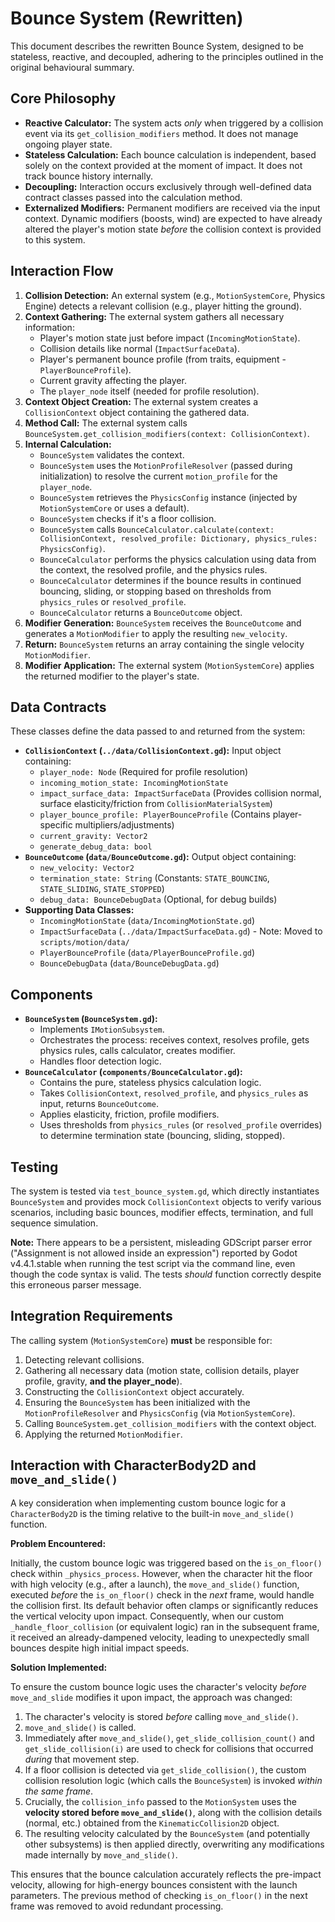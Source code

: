 <!--
WARNING: This file is automatically generated from scripts/motion/subsystems/bounce_system/README.md.
Do not edit this file directly. Make changes to the source README.md instead.
Last updated: 2025-04-24 19:38:03
-->

# Bounce System (Rewritten)

This document describes the rewritten Bounce System, designed to be stateless, reactive, and decoupled, adhering to the principles outlined in the original behavioural summary.

## Core Philosophy

*   **Reactive Calculator:** The system acts *only* when triggered by a collision event via its `get_collision_modifiers` method. It does not manage ongoing player state.
*   **Stateless Calculation:** Each bounce calculation is independent, based solely on the context provided at the moment of impact. It does not track bounce history internally.
*   **Decoupling:** Interaction occurs exclusively through well-defined data contract classes passed into the calculation method.
*   **Externalized Modifiers:** Permanent modifiers are received via the input context. Dynamic modifiers (boosts, wind) are expected to have already altered the player's motion state *before* the collision context is provided to this system.

## Interaction Flow

1.  **Collision Detection:** An external system (e.g., `MotionSystemCore`, Physics Engine) detects a relevant collision (e.g., player hitting the ground).
2.  **Context Gathering:** The external system gathers all necessary information:
    *   Player's motion state just before impact (`IncomingMotionState`).
    *   Collision details like normal (`ImpactSurfaceData`).
    *   Player's permanent bounce profile (from traits, equipment - `PlayerBounceProfile`).
    *   Current gravity affecting the player.
    *   The `player_node` itself (needed for profile resolution).
3.  **Context Object Creation:** The external system creates a `CollisionContext` object containing the gathered data.
4.  **Method Call:** The external system calls `BounceSystem.get_collision_modifiers(context: CollisionContext)`.
5.  **Internal Calculation:**
    *   `BounceSystem` validates the context.
    *   `BounceSystem` uses the `MotionProfileResolver` (passed during initialization) to resolve the current `motion_profile` for the `player_node`.
    *   `BounceSystem` retrieves the `PhysicsConfig` instance (injected by `MotionSystemCore` or uses a default).
    *   `BounceSystem` checks if it's a floor collision.
    *   `BounceSystem` calls `BounceCalculator.calculate(context: CollisionContext, resolved_profile: Dictionary, physics_rules: PhysicsConfig)`.
    *   `BounceCalculator` performs the physics calculation using data from the context, the resolved profile, and the physics rules.
    *   `BounceCalculator` determines if the bounce results in continued bouncing, sliding, or stopping based on thresholds from `physics_rules` or `resolved_profile`.
    *   `BounceCalculator` returns a `BounceOutcome` object.
6.  **Modifier Generation:** `BounceSystem` receives the `BounceOutcome` and generates a `MotionModifier` to apply the resulting `new_velocity`.
7.  **Return:** `BounceSystem` returns an array containing the single velocity `MotionModifier`.
8.  **Modifier Application:** The external system (`MotionSystemCore`) applies the returned modifier to the player's state.

## Data Contracts

These classes define the data passed to and returned from the system:

*   **`CollisionContext` (`../data/CollisionContext.gd`):** Input object containing:
    *   `player_node: Node` (Required for profile resolution)
    *   `incoming_motion_state: IncomingMotionState`
    *   `impact_surface_data: ImpactSurfaceData` (Provides collision normal, surface elasticity/friction from `CollisionMaterialSystem`)
    *   `player_bounce_profile: PlayerBounceProfile` (Contains player-specific multipliers/adjustments)
    *   `current_gravity: Vector2`
    *   `generate_debug_data: bool`
*   **`BounceOutcome` (`data/BounceOutcome.gd`):** Output object containing:
    *   `new_velocity: Vector2`
    *   `termination_state: String` (Constants: `STATE_BOUNCING`, `STATE_SLIDING`, `STATE_STOPPED`)
    *   `debug_data: BounceDebugData` (Optional, for debug builds)
*   **Supporting Data Classes:**
    *   `IncomingMotionState` (`data/IncomingMotionState.gd`)
    *   `ImpactSurfaceData` (`../data/ImpactSurfaceData.gd`) - Note: Moved to `scripts/motion/data/`
    *   `PlayerBounceProfile` (`data/PlayerBounceProfile.gd`)
    *   `BounceDebugData` (`data/BounceDebugData.gd`)

## Components

*   **`BounceSystem` (`BounceSystem.gd`):**
    *   Implements `IMotionSubsystem`.
    *   Orchestrates the process: receives context, resolves profile, gets physics rules, calls calculator, creates modifier.
    *   Handles floor detection logic.
*   **`BounceCalculator` (`components/BounceCalculator.gd`):**
    *   Contains the pure, stateless physics calculation logic.
    *   Takes `CollisionContext`, `resolved_profile`, and `physics_rules` as input, returns `BounceOutcome`.
    *   Applies elasticity, friction, profile modifiers.
    *   Uses thresholds from `physics_rules` (or `resolved_profile` overrides) to determine termination state (bouncing, sliding, stopped).

## Testing

The system is tested via `test_bounce_system.gd`, which directly instantiates `BounceSystem` and provides mock `CollisionContext` objects to verify various scenarios, including basic bounces, modifier effects, termination, and full sequence simulation.

**Note:** There appears to be a persistent, misleading GDScript parser error ("Assignment is not allowed inside an expression") reported by Godot v4.4.1.stable when running the test script via the command line, even though the code syntax is valid. The tests *should* function correctly despite this erroneous parser message.

## Integration Requirements

The calling system (`MotionSystemCore`) **must** be responsible for:
1.  Detecting relevant collisions.
2.  Gathering all necessary data (motion state, collision details, player profile, gravity, **and the player_node**).
3.  Constructing the `CollisionContext` object accurately.
4.  Ensuring the `BounceSystem` has been initialized with the `MotionProfileResolver` and `PhysicsConfig` (via `MotionSystemCore`).
5.  Calling `BounceSystem.get_collision_modifiers` with the context object.
6.  Applying the returned `MotionModifier`.

## Interaction with CharacterBody2D and `move_and_slide()`

A key consideration when implementing custom bounce logic for a `CharacterBody2D` is the timing relative to the built-in `move_and_slide()` function.

**Problem Encountered:**

Initially, the custom bounce logic was triggered based on the `is_on_floor()` check within `_physics_process`. However, when the character hit the floor with high velocity (e.g., after a launch), the `move_and_slide()` function, executed *before* the `is_on_floor()` check in the *next* frame, would handle the collision first. Its default behavior often clamps or significantly reduces the vertical velocity upon impact. Consequently, when our custom `_handle_floor_collision` (or equivalent logic) ran in the subsequent frame, it received an already-dampened velocity, leading to unexpectedly small bounces despite high initial impact speeds.

**Solution Implemented:**

To ensure the custom bounce logic uses the character's velocity *before* `move_and_slide` modifies it upon impact, the approach was changed:

1.  The character's velocity is stored *before* calling `move_and_slide()`.
2.  `move_and_slide()` is called.
3.  Immediately after `move_and_slide()`, `get_slide_collision_count()` and `get_slide_collision(i)` are used to check for collisions that occurred *during* that movement step.
4.  If a floor collision is detected via `get_slide_collision()`, the custom collision resolution logic (which calls the `BounceSystem`) is invoked *within the same frame*.
5.  Crucially, the `collision_info` passed to the `MotionSystem` uses the **velocity stored before `move_and_slide()`**, along with the collision details (normal, etc.) obtained from the `KinematicCollision2D` object.
6.  The resulting velocity calculated by the `BounceSystem` (and potentially other subsystems) is then applied directly, overwriting any modifications made internally by `move_and_slide()`.

This ensures that the bounce calculation accurately reflects the pre-impact velocity, allowing for high-energy bounces consistent with the launch parameters. The previous method of checking `is_on_floor()` in the next frame was removed to avoid redundant processing.
